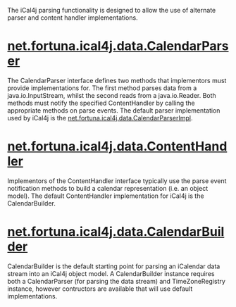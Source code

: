 The iCal4j parsing functionality is designed to allow the use of alternate parser and content handler implementations.

# [net.fortuna.ical4j.data.CalendarParser](http://ical4j.github.io/docs/ical4j/api/3.0.19/net/fortuna/ical4j/data/CalendarParser.html)

The CalendarParser interface defines two methods that implementors must provide implementations for. The first method parses data from a java.io.InputStream, whilst the second reads from a java.io.Reader. Both methods must notify the specified ContentHandler by calling the appropriate methods on parse events. The default parser implementation used by iCal4j is the [net.fortuna.ical4j.data.CalendarParserImpl](http://ical4j.github.io/docs/ical4j/api/3.0.19/net/fortuna/ical4j/data/CalendarParserImpl.html).

# [net.fortuna.ical4j.data.ContentHandler](http://ical4j.github.io/docs/ical4j/api/3.0.19/net/fortuna/ical4j/data/ContentHandler.html)

Implementors of the ContentHandler interface typically use the parse event notification methods to build a calendar representation (i.e. an object model). The default ContentHandler implementation for iCal4j is the CalendarBuilder.

# [net.fortuna.ical4j.data.CalendarBuilder](http://ical4j.github.io/docs/ical4j/api/3.0.19/net/fortuna/ical4j/data/CalendarBuilder.html)

CalendarBuilder is the default starting point for parsing an iCalendar data stream into an iCal4j object model. A CalendarBuilder instance requires both a CalendarParser (for parsing the data stream) and TimeZoneRegistry instance, however contructors are available that will use default implementations.
